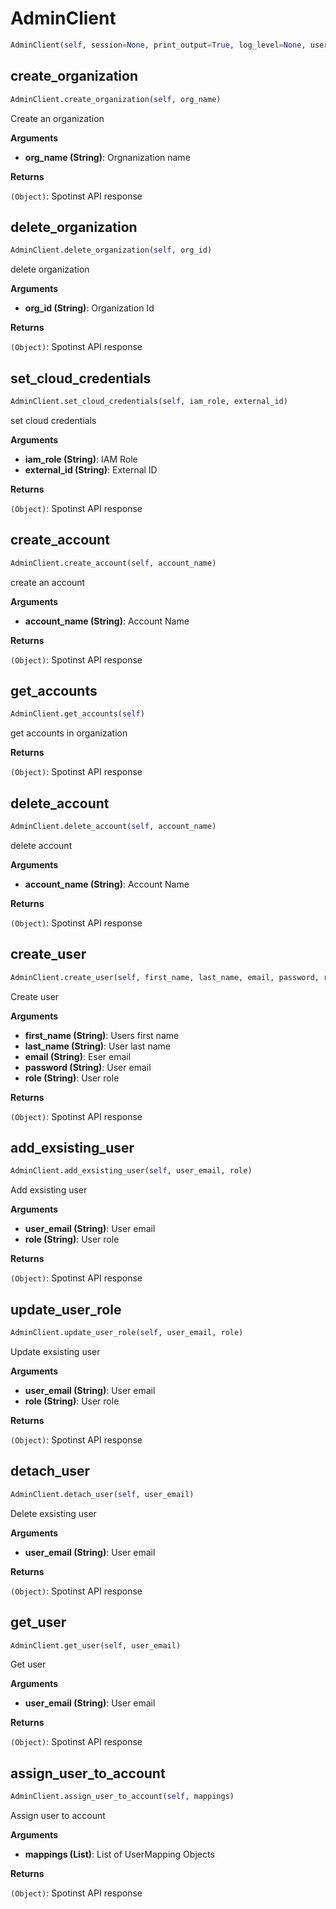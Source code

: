 <h1 id="spotinst_sdk.clients.admin.AdminClient">AdminClient</h1>

```python
AdminClient(self, session=None, print_output=True, log_level=None, user_agent=None)
```

<h2 id="spotinst_sdk.clients.admin.AdminClient.create_organization">create_organization</h2>

```python
AdminClient.create_organization(self, org_name)
```

Create an organization

__Arguments__

- __org_name (String)__: Orgnanization name

__Returns__

`(Object)`: Spotinst API response

<h2 id="spotinst_sdk.clients.admin.AdminClient.delete_organization">delete_organization</h2>

```python
AdminClient.delete_organization(self, org_id)
```

delete organization

__Arguments__

- __org_id (String)__: Organization Id

__Returns__

`(Object)`: Spotinst API response

<h2 id="spotinst_sdk.clients.admin.AdminClient.set_cloud_credentials">set_cloud_credentials</h2>

```python
AdminClient.set_cloud_credentials(self, iam_role, external_id)
```

set cloud credentials

__Arguments__

- __iam_role (String)__: IAM Role
- __external_id (String)__: External ID

__Returns__

`(Object)`: Spotinst API response

<h2 id="spotinst_sdk.clients.admin.AdminClient.create_account">create_account</h2>

```python
AdminClient.create_account(self, account_name)
```

create an account

__Arguments__

- __account_name (String)__: Account Name

__Returns__

`(Object)`: Spotinst API response

<h2 id="spotinst_sdk.clients.admin.AdminClient.get_accounts">get_accounts</h2>

```python
AdminClient.get_accounts(self)
```

get accounts in organization

__Returns__

`(Object)`: Spotinst API response

<h2 id="spotinst_sdk.clients.admin.AdminClient.delete_account">delete_account</h2>

```python
AdminClient.delete_account(self, account_name)
```

delete account

__Arguments__

- __account_name (String)__: Account Name

__Returns__

`(Object)`: Spotinst API response

<h2 id="spotinst_sdk.clients.admin.AdminClient.create_user">create_user</h2>

```python
AdminClient.create_user(self, first_name, last_name, email, password, role)
```

Create user

__Arguments__

- __first_name (String)__: Users first name
- __last_name (String)__: User last name
- __email (String)__: Eser email
- __password (String)__: User email
- __role (String)__: User role

__Returns__

`(Object)`: Spotinst API response

<h2 id="spotinst_sdk.clients.admin.AdminClient.add_exsisting_user">add_exsisting_user</h2>

```python
AdminClient.add_exsisting_user(self, user_email, role)
```

Add exsisting user

__Arguments__

- __user_email (String)__: User email
- __role (String)__: User role

__Returns__

`(Object)`: Spotinst API response

<h2 id="spotinst_sdk.clients.admin.AdminClient.update_user_role">update_user_role</h2>

```python
AdminClient.update_user_role(self, user_email, role)
```

Update exsisting user

__Arguments__

- __user_email (String)__: User email
- __role (String)__: User role

__Returns__

`(Object)`: Spotinst API response

<h2 id="spotinst_sdk.clients.admin.AdminClient.detach_user">detach_user</h2>

```python
AdminClient.detach_user(self, user_email)
```

Delete exsisting user

__Arguments__

- __user_email (String)__: User email

__Returns__

`(Object)`: Spotinst API response

<h2 id="spotinst_sdk.clients.admin.AdminClient.get_user">get_user</h2>

```python
AdminClient.get_user(self, user_email)
```

Get user

__Arguments__

- __user_email (String)__: User email

__Returns__

`(Object)`: Spotinst API response

<h2 id="spotinst_sdk.clients.admin.AdminClient.assign_user_to_account">assign_user_to_account</h2>

```python
AdminClient.assign_user_to_account(self, mappings)
```

Assign user to account

__Arguments__

- __mappings (List)__: List of UserMapping Objects

__Returns__

`(Object)`: Spotinst API response

